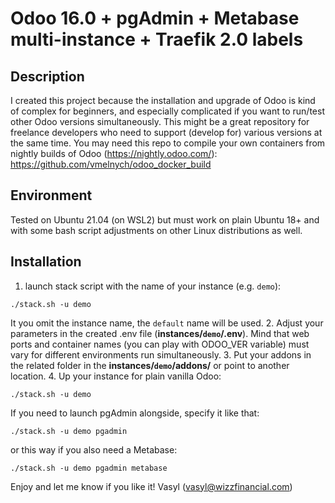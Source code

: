 # Odoo 16.0 + pgAdmin + Metabase multi-instance + Traefik 2.0 labels

## Description
I created this project because the installation and upgrade of Odoo is kind of complex for beginners, and especially complicated if you want to run/test other Odoo versions simultaneously. This might be a great repository for freelance developers who need to support (develop for) various versions at the same time.
You may need this repo to compile your own containers from nightly builds of Odoo (https://nightly.odoo.com/):
https://github.com/vmelnych/odoo_docker_build

## Environment
Tested on Ubuntu 21.04 (on WSL2) but must work on plain Ubuntu 18+ and with some bash script adjustments on other Linux distributions as well.

## Installation
1. launch stack script with the name of your instance (e.g. `demo`):
```
./stack.sh -u demo
```
It you omit the instance name, the `default` name will be used.
2. Adjust your parameters in the created .env file (**instances/`demo`/.env**). Mind that web ports and container names (you can play with ODOO_VER variable) must vary for different environments run simultaneously.
3. Put your addons in the related folder in the **instances/`demo`/addons/** or point to another location.
4. Up your instance for plain vanilla Odoo:
```
./stack.sh -u demo
```

If you need to launch pgAdmin alongside, specify it like that:
```
./stack.sh -u demo pgadmin
```
or this way if you also need a Metabase:
```
./stack.sh -u demo pgadmin metabase
```

Enjoy and let me know if you like it!
Vasyl (vasyl@wizzfinancial.com)